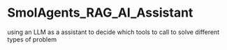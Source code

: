 # SmolAgents_RAG_AI_Assistant
using an LLM as a assistant to decide which tools to call to solve different types of problem
